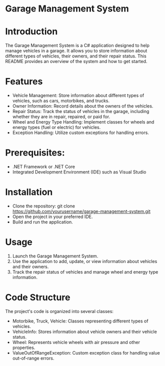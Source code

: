 # Garage Management System

# Introduction
The Garage Management System is a C# application designed to help manage vehicles in a garage. It allows you to store information about different types of vehicles, their owners, and their repair status. This README provides an overview of the system and how to get started.

# Features
- Vehicle Management: Store information about different types of vehicles, such as cars, motorbikes, and trucks.
- Owner Information: Record details about the owners of the vehicles.
- Repair Status: Track the status of vehicles in the garage, including whether they are in repair, repaired, or paid for.
- Wheel and Energy Type Handling: Implement classes for wheels and energy types (fuel or electric) for vehicles.
- Exception Handling: Utilize custom exceptions for handling errors.

# Prerequisites:
- .NET Framework or .NET Core
- Integrated Development Environment (IDE) such as Visual Studio
  
# Installation
- Clone the repository:
git clone https://github.com/yourusername/garage-management-system.git
- Open the project in your preferred IDE.
- Build and run the application.

# Usage
1. Launch the Garage Management System.
2. Use the application to add, update, or view information about vehicles and their owners.
3. Track the repair status of vehicles and manage wheel and energy type information.

# Code Structure
The project's code is organized into several classes:

- Motorbike, Truck, Vehicle: Classes representing different types of vehicles.
- VehicleInfo: Stores information about vehicle owners and their vehicle status.
- Wheel: Represents vehicle wheels with air pressure and other properties.
- ValueOutOfRangeException: Custom exception class for handling value out-of-range errors.
